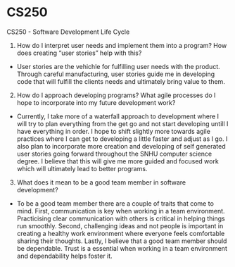 # CS250

CS250 - Software Development Life Cycle

1. How do I interpret user needs and implement them into a program? How does creating “user stories” help with this?

- User stories are the vehichle for fulfilling user needs with the product. Through careful manufacturing, user stories guide me in developing code that will fulfill the clients needs and ultimately bring value to them. 

2. How do I approach developing programs? What agile processes do I hope to incorporate into my future development work?

- Currently, I take more of a waterfall approach to development where I will try to plan everything from the get go and not start developing untill I have everything in order. I hope to shift slightly more towards agile practices where I can get to developing a little faster and adjust as I go. I also plan to incorporate more creation and developing of self generated user stories going forward throughout the SNHU computer science degree. I believe that this will give me more guided and focused work which will ultimately lead to better programs.

3. What does it mean to be a good team member in software development?

- To be a good team member there are a couple of traits that come to mind. First, communication is key when working in a team environment. Practicising clear communication with others is critical in helping things run smoothly. Second, challenging ideas and not people is important in creating a healthy work environment where everyone feels comfortable sharing their thoughts. Lastly, I believe that a good team member should be dependable. Trust is a essential when working in a team environment and dependability helps foster it. 
